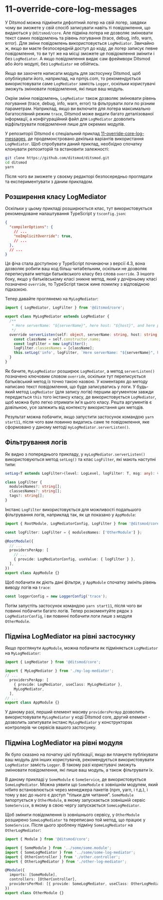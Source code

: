 # 11-override-core-log-messages

У Ditsmod можна підмінити дефолтний логер на свій логер, завдяки чому ви зможете у свій спосіб записувати навіть ті повідомлення, що видаються у `@ditsmod/core`. Але підміна логера не дозволяє змінювати текст самих повідомлень та рівень логування (trace, debug, info, warn, error). Для зміни повідомлень використовується `LogMediator`. Звичайно ж, якщо ви маєте безпосередній доступ до коду, де логер записує певне повідомлення, то ви тут же на місці зможете це повідомлення змінити і без `LogMediator`. А якщо повідомлення видає сам фреймворк Ditsmod або його модулі, без `LogMediator` не обійтись.

Якщо ви захочете написати модуль для застосунку Ditsmod, щоб опублікувати його, наприклад, на npmjs.com, то рекомендується використовувати саме `LogMediator` замість `Logger`, оскільки користувачі зможуть змінювати повідомлення, які пише ваш модуль.

Окрім зміни повідомлень, `LogMediator` також дозволяє змінювати рівень логування (trace, debug, info, warn, error) та фільтрувати логи по різним параметрам. Наприклад, якщо ви включите для логера максимально багатослівний режим `trace`, Ditsmod може видати багато деталізованої інформації, а конфігураційний файл для `LogMediator` дозволить відфільтрувати повідомлення лише для окремих модулів.

У репозиторії Ditsmod є спеціальний приклад [11-override-core-log-messages][1], де продемонстровано декілька варіантів використання `LogMediator`. Щоб спробувати даний приклад, необхідно спочатку клонувати репозиторій та встановити залежності:

```bash
git clone https://github.com/ditsmod/ditsmod.git
cd ditsmod
yarn
```

Після чого ви зможете у своєму редакторі безпосередньо проглядати та експериментувати з даним прикладом.

## Розширення класу LogMediator

Оскільки у цьому прикладі розширюється клас, тут використовується рекомендоване налаштування TypeScript у `tsconfig.json`:

```json
{
  "compilerOptions": {
    // ...
    "noImplicitOverride": true,
    // ...
  },
  // ...
}
```

Ця фіча стала доступною у TypeScript починаючи з версії 4.3, вона дозволяє робити ваш код більш читабельним, оскільки не дозволяє переписувати методи батьківського класу без слова `override`. З іншого боку, якщо у батьківському класі зникне метод, який у дочірньому класі позначено `override`, то TypeScript також кине помилку з відповідною підказкою.

Тепер давайте проглянемо на `MyLogMediator`:

```ts
import { LogMediator, LogFilter } from '@ditsmod/core';

export class MyLogMediator extends LogMediator {
  /**
   * Here serverName: "${serverName}", here host: "${host}", and here port: "${port}"
   */
  override serverListen(self: object, serverName: string, host: string, port: number) {
    const className = self.constructor.name;
    const logFilter = new LogFilter();
    logFilter.classesNames = [className];
    this.setLog('info', logFilter, `Here serverName: "${serverName}", here host: "${host}", and here port: "${port}"`);
  }
}
```

Як бачите, `MyLogMediator` розширює `LogMediator`, а метод `serverListen()` позначено ключовим словом `override`, оскільки тут переписується батьківський метод із точно такою назвою. У коментарях до методу написано текст повідомлення, що буде записуватись у логи. У будь-який метод `LogMediator` (для запису логів) першим аргументом завжди передається `this` того інстансу класу, де використовується `LogMediator`, щоб можна було легко отримати ім'я цього класу. Решта аргументів є довільною, усе залежить від контексту використання цих методів.

Результат можна побачити, якщо запустити застосунок командою `yarn start11`, після чого вам повинно видатись саме те повідомлення, яке сформовано у даному методі `myLogMediator.serverListen()`.

## Фільтрування логів

Як видно з попереднього прикладу, у `myLogMediator.serverListen()` використовуються метод `setLog()` та клас `LogFilter`, які мають наступні типи:

```ts
setLog<T extends LogFilter>(level: LogLevel, logFilter: T, msg: any): void;

class LogFilter {
  modulesNames?: string[];
  classesNames?: string[];
  tags?: string[];
}
```

Інстанс `LogFilter` використовується для можливості подальшого фільтрування логів, наприклад так, як це показано у `AppModule`:

```ts
import { RootModule, LogMediatorConfig, LogFilter } from '@ditsmod/core';

const logFilter: LogFilter = { modulesNames: ['OtherModule'] };

@RootModule({
  // ...
  providersPerApp: [
    // ...
    { provide: LogMediatorConfig, useValue: { logFilter } },
  ],
})
export class AppModule {}
```

Щоб побачити як діють дані фільтри, у `AppModule` спочатку змініть рівень виводу логів на `trace`:

```ts
const loggerConfig = new LoggerConfig('trace');
```

Потім запустіть застосунок командою `yarn start11`, після чого ви повинні побачити багато логів. Тепер розкоментуйте рядок з `LogMediatorConfig`, і ви повинні побачити логи лише з модуля `OtherModule`.

## Підміна LogMediator на рівні застосунку

Якщо проглянути `AppModule`, можна побачити як підміняється `LogMediator` на `MyLogMediator`:

```ts
import { LogMediator } from '@ditsmod/core';

import { MyLogMediator } from './my-log-mediator';
// ...
  providersPerApp: [
    { provide: LogMediator, useClass: MyLogMediator },
    MyLogMediator,
  ],
// ...
export class AppModule {}
```

У даному разі, перший елемент масиву `providersPerApp` дозволить використовувати `MyLogMediator` у коді Ditsmod core, другий елемент - дозволить запитувати інстанс `MyLogMediator` у конструкторах контролерів чи сервісів вашого застосунку.

## Підміна LogMediator на рівні модуля

Як було сказано на початку цієї публікації, якщо ви плануєте публікувати ваш модуль для інших користувачів, рекомендується використовувати `LogMediator` замість `Logger`. В такому разі користувачі зможуть змінювати повідомлення, які пише ваш модуль, а також фільтрувати їх.

В даному прикладі у `SomeModule` є `SomeService`, де використовується `SomeLogMediator`. Можна уявити що `SomeModule` є зовнішнім модулем, який нібито встановлюється через менеджера пакетів (npm, yarn, і т.д.), і тому у вас до нього є доступ "тільки для читання". `SomeModule` імпортується у `OtherModule`, в якому запускається зовнішній сервіс `SomeService`, в якому в свою чергу запускається `SomeLogMediator`.

Щоб змінити повідомлення із зовнішнього сервісу, у `OtherModule` розширено `SomeLogMediator` та переписано той метод, що працює у `SomeService`. Після цього зроблену підміну `SomeLogMediator` на `OtherLogMediator`:

```ts
import { Module } from '@ditsmod/core';

import { SomeModule } from '../some/some.module';
import { SomeLogMediator } from '../some/some-log-mediator';
import { OtherController } from './other.controller';
import { OtherLogMediator } from './other-log-mediator';

@Module({
  imports: [SomeModule],
  controllers: [OtherController],
  providersPerMod: [{ provide: SomeLogMediator, useClass: OtherLogMediator }],
})
export class OtherModule {}
```




[1]: https://github.com/ditsmod/ditsmod/tree/main/examples/11-override-core-log-messages
